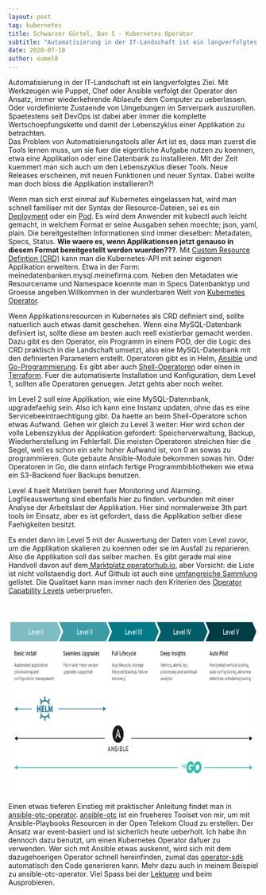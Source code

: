 ```yaml
---
layout: post
tag: kubernetes
title: Schwarzer Gürtel, Dan 5 - Kubernetes Operator
subtitle: "Automatisierung in der IT-Landschaft ist ein langverfolgtes Ziel. Mit Werkzeugen wie Puppet, Chef oder Ansible verfolgt der Operator den Ansatz, immer wiederkehrende Ablaeufe dem Computer zu ueberlassen. Oder vordefinierte Zustaende von Umgebungen im Serverpark"
date: 2020-07-10
author: eumel8
---
```


Automatisierung in der IT-Landschaft ist ein langverfolgtes Ziel. Mit Werkzeugen wie Puppet, Chef oder Ansible verfolgt der Operator den Ansatz, immer wiederkehrende Ablaeufe dem Computer zu ueberlassen. Oder vordefinierte Zustaende von Umgebungen im Serverpark auszurollen. Spaetestens seit DevOps ist dabei aber immer die komplette Wertschoepfungskette und damit der Lebenszyklus einer Applikation zu betrachten.
<br/>
Das Problem von Automatisierungstools aller Art ist es, dass man zuerst die Tools lernen muss, um sie fuer die eigentliche Aufgabe nutzen zu koennen, etwa eine Applikation oder eine Datenbank zu installieren. Mit der Zeit kuemmert man sich auch um den Lebenszyklus dieser Tools. Neue Releases erscheinen, mit neuen Funktionen und neuer Syntax. Dabei wollte man doch bloss die Applikation installieren?!

Wenn man sich erst einmal auf Kubernetes eingelassen hat, wird man schnell familiaer mit der Syntax der Resource-Dateien, sei es ein <a href="https://v1-17.docs.kubernetes.io/docs/reference/generated/kubernetes-api/v1.17/#deployment-v1-apps">Deployment</a> oder ein <a href="https://v1-17.docs.kubernetes.io/docs/reference/generated/kubernetes-api/v1.17/#pod-v1-core">Pod</a>. Es wird dem Anwender mit kubectl auch leicht gemacht, in welchem Format er seine Ausgaben sehen moechte; json, yaml, plain. Die bereitgestellten Informationen sind immer dieselben: Metadaten, Specs, Status. <strong>Wie waere es, wenn Applikationsen jetzt genauso in diesem Format bereitgestellt werden wuerden???</strong>. Mit <a href="https://v1-17.docs.kubernetes.io/docs/reference/generated/kubernetes-api/v1.17/#customresourcedefinition-v1-apiextensions-k8s-io">Custom Resource Defintion (CRD)</a> kann man die Kubernetes-API mit seiner eigenen Applikation erweitern. Etwa in der Form: meinedatenbanken.mysql.meinefirma.com. Neben den Metadaten wie Resourcename und Namespace koennte man in Specs Datenbanktyp und Groesse angeben.Willkommen in der wunderbaren Welt von <a href="https://kubernetes.io/docs/concepts/extend-kubernetes/operator/">Kubernetes Operator</a>.

Wenn Applikationsresourcen in Kubernetes als CRD definiert sind, sollte natuerlich auch etwas damit geschehen. Wenn eine MySQL-Datenbank definiert ist, sollte diese am besten auch reell existierbar gemacht werden. Dazu gibt es den Operator, ein Programm in einem POD, der die Logic des CRD praktisch in die Landschaft umsetzt, also eine MySQL-Datenbank mit den definierten Parametern erstellt. Operatoren gibt es in Helm, <a href="https://github.com/geerlingguy/mariadb-operator">Ansible</a> und <a href="https://github.com/abalki001/mariadb-operator">Go-Programmierung</a>. Es gibt aber auch <a href="https://github.com/flant/shell-operator">Shell-Operatoren</a> oder einen in <a href="https://github.com/hashicorp/terraform-k8s">Terraform</a>. Fuer die automatisierte Installation und Konfiguration, dem Level 1, sollten alle Operatoren genuegen. Jetzt gehts aber noch weiter. 

Im Level 2 soll eine Applikation, wie eine MySQL-Datennbank, upgradefaehig sein. Also ich kann eine Instanz updaten, ohne das es eine Servicebeeintraechtigung gibt. Da haette an beim Shell-Operatore schon etwas Aufwand. Gehen wir gleich zu Level 3 weiter: Hier wird schon der volle Lebenszyklus der Applikation gefordert: Speicherverwaltung, Backup, Wiederherstellung im Fehlerfall. Die meisten Operatoren streichen hier die Segel, weil es schon ein sehr hoher Aufwand ist, von 0 an sowas zu programmieren. Gute gebaute Ansible-Module bekommen sowas hin. Oder Operatoren in Go, die dann einfach fertige Programmbibliotheken wie etwa ein S3-Backend fuer Backups benutzen.

Level 4 haelt Metriken bereit fuer Monitoring und Alarming. Logfileauswertung sind ebenfalls hier zu finden. verbunden mit einer Analyse der Arbeitslast der Applikation. Hier sind normalerweise 3th part tools im Einsatz, aber es ist gefordert, dass die Applikation selber diese Faehigkeiten besitzt.

Es endet dann im Level 5 mit der Auswertung der Daten vom Level zuvor, um die Applikation skalieren zu koennen oder sie im Ausfall zu reparieren. Also die Applikation soll das selber machen. Es gibt gerade mal eine Handvoll davon auf dem<a href="https://operatorhub.io"> Marktplatz operatorhub.io</a>, aber Vorsicht: die Liste ist nicht vollstaendig dort. Auf Github ist auch eine <a href="https://github.com/operator-framework/awesome-operators">umfangreiche Sammlung</a> gelistet. Die Qualitaet kann man immer nach den Kriterien des <a href="https://sdk.operatorframework.io/operator-capability-level.png">Operator Capability Levels</a> ueberpruefen. 

<img src="/images/quick-uploads/schwarzer-guertel-dan-5-kubernetes-operator/operator-capability-level.png" width="585" height="386"/>

Einen etwas tieferen Einstieg mit praktischer Anleitung findet man in <a href="https://github.com/eumel8/ansible-otc-operator">ansible-otc-operator</a>. <a href="https://github.com/eumel8/ansible-otc/releases">ansible-otc</a> ist ein frueheres Toolset von mir, um mit Ansible-Playbooks Resourcen in der Open Telekom Cloud zu erstellen. Der Ansatz war event-basiert und ist sicherlich heute ueberholt. Ich habe ihn dennoch dazu benutzt, um einen Kubernetes Operator dafuer zu verwenden. Wer sich mit Ansible etwas auskennt, wird sich mit dem dazugehoerigen Operator schnell hereinfinden, zumal das <a href="https://sdk.operatorframework.io/">operator-sdk</a> automatisch den Code generieren kann. Mehr dazu auch in meinem Beispiel zu ansible-otc-operator. Viel Spass bei der <a href="https://github.com/eumel8/ansible-otc-operator/blob/master/README.md">Lektuere</a> und beim Ausprobieren.
